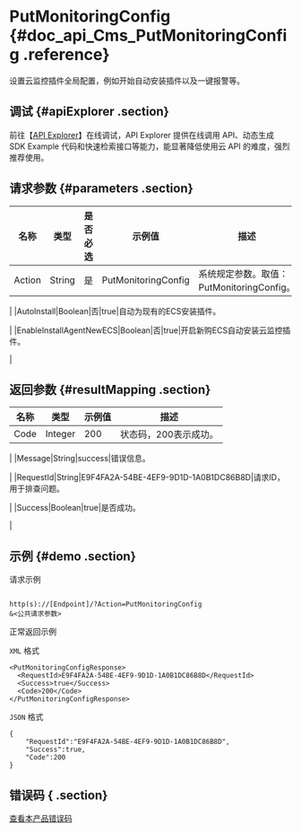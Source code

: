 # PutMonitoringConfig {#doc_api_Cms_PutMonitoringConfig .reference}

设置云监控插件全局配置，例如开始自动安装插件以及一键报警等。

## 调试 {#apiExplorer .section}

前往【[API Explorer](https://api.aliyun.com/#product=Cms&api=PutMonitoringConfig)】在线调试，API Explorer 提供在线调用 API、动态生成 SDK Example 代码和快速检索接口等能力，能显著降低使用云 API 的难度，强烈推荐使用。

## 请求参数 {#parameters .section}

|名称|类型|是否必选|示例值|描述|
|--|--|----|---|--|
|Action|String|是|PutMonitoringConfig|系统规定参数。取值：PutMonitoringConfig。

 |
|AutoInstall|Boolean|否|true|自动为现有的ECS安装插件。

 |
|EnableInstallAgentNewECS|Boolean|否|true|开启新购ECS自动安装云监控插件。

 |

## 返回参数 {#resultMapping .section}

|名称|类型|示例值|描述|
|--|--|---|--|
|Code|Integer|200|状态码，200表示成功。

 |
|Message|String|success|错误信息。

 |
|RequestId|String|E9F4FA2A-54BE-4EF9-9D1D-1A0B1DC86B8D|请求ID，用于排查问题。

 |
|Success|Boolean|true|是否成功。

 |

## 示例 {#demo .section}

请求示例

``` {#request_demo}

http(s)://[Endpoint]/?Action=PutMonitoringConfig
&<公共请求参数>

```

正常返回示例

`XML` 格式

``` {#xml_return_success_demo}
<PutMonitoringConfigResponse>
  <RequestId>E9F4FA2A-54BE-4EF9-9D1D-1A0B1DC86B8D</RequestId>
  <Success>true</Success>
  <Code>200</Code>
</PutMonitoringConfigResponse>

```

`JSON` 格式

``` {#json_return_success_demo}
{
	"RequestId":"E9F4FA2A-54BE-4EF9-9D1D-1A0B1DC86B8D",
	"Success":true,
	"Code":200
}
```

## 错误码 { .section}

[查看本产品错误码](https://error-center.aliyun.com/status/product/Cms)

